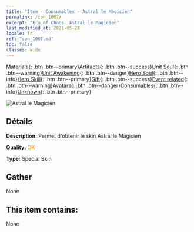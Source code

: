 ```yaml
---
title: "Item - Consumables - Astral le Magicien"
permalink: /con_1067/
excerpt: "Era of Chaos  Astral le Magicien"
last_modified_at: 2021-05-28
locale: fr
ref: "con_1067.md"
toc: false
classes: wide
---
```

 [Materials](/ItemsFR/){: .btn .btn--primary}[Artifacts](/ItemsFR/Artifacts/){: .btn .btn--success}[Unit Soul](/ItemsFR/UnitSoul/){: .btn .btn--warning}[Unit Awakening](/ItemsFR/UnitAwakening/){: .btn .btn--danger}[Hero Soul](/ItemsFR/HeroSoul/){: .btn .btn--info}[Hero Skill](/ItemsFR/HeroSkill/){: .btn .btn--primary}[Gift](/ItemsFR/Gift/){: .btn .btn--success}[Event related](/ItemsFR/Events/){: .btn .btn--warning}[Avatars](/ItemsFR/Avatars/){: .btn .btn--danger}[Consumables](/ItemsFR/Consumables/){: .btn .btn--info}[Unknown](/ItemsFR/Unknown/){: .btn .btn--primary}

 ![Astral le Magicien](/images/h/h_Astral3.jpg)

## Détails
 **Description:** Permet d'obtenir le skin Astral le Magicien

 **Quality:** <span style="color: #FF8C00">OK</span>

 **Type:** Special Skin

## Gather

  None

## This item contains:

  None

